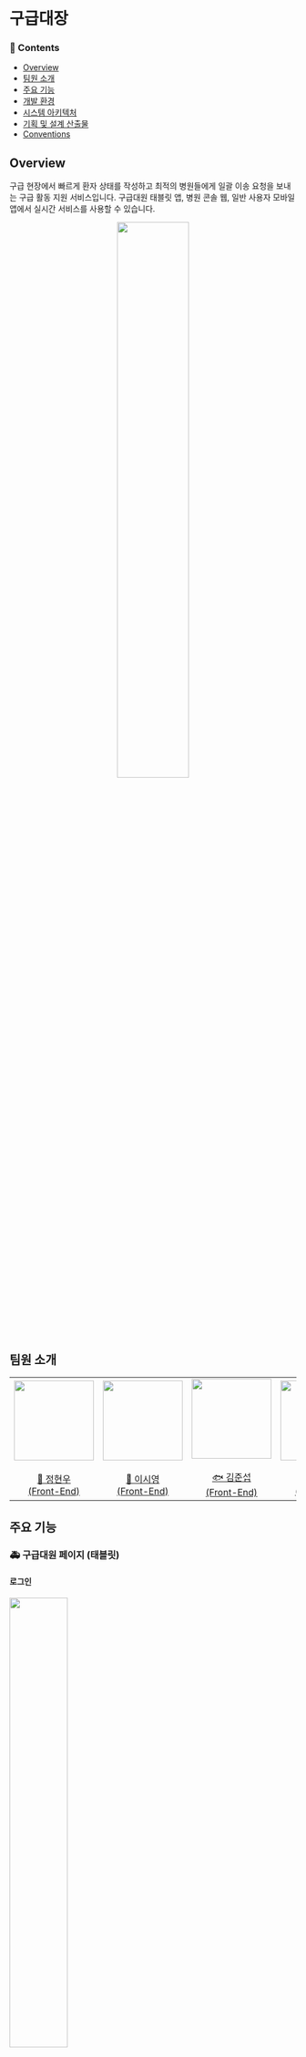 # 구급대장

### 📜 Contents
- [Overview](#overview)  
- [팀원 소개](#팀원-소개)
- [주요 기능](#주요-기능)  
- [개발 환경](#개발-환경)  
- [시스템 아키텍처](#시스템-아키텍처)  
- [기획 및 설계 산출물](#기획-및-설계-산출물)  
- [Conventions](#conventions)  


## Overview
구급 현장에서 빠르게 환자 상태를 작성하고 최적의 병원들에게 일괄 이송 요청을 보내는 구급 활동 지원 서비스입니다. 구급대원 태블릿 앱, 병원 콘솔 웹, 일반 사용자 모바일 앱에서 실시간 서비스를 사용할 수 있습니다.  
<div align="middle">
<img src="/img/logo.png" width="50%"/>
</div>

## 팀원 소개
<div align="middle">
<table>
    <tr>
        <td height="140px" align="center"> <a href="https://github.com/hyo-nu">
            <img src="https://avatars.githubusercontent.com/hyo-nu" width="140px" /> <br><br> 👑 정현우 <br>(Front-End) </a> <br></td>
        <td height="140px" align="center"> <a href="https://github.com/swy0123">
            <img src="https://avatars.githubusercontent.com/swy0123" width="140px" /> <br><br> 🐲 이시영 <br>(Front-End) </a> <br></td>
        <td height="140px" align="center"> <a href="https://github.com/uttamapaksa">
            <img src="https://avatars.githubusercontent.com/uttamapaksa" width="140px" /> <br><br> 🐟 김준섭 <br>(Front-End) </a> <br></td>
        <td height="140px" align="center"> <a href="https://github.com/bbong-gu">
            <img src="https://avatars.githubusercontent.com/bbong-gu" width="140px" /> <br><br> 👻 이승종 <br>(Back-End) </a> <br></td>
        <td height="140px" align="center"> <a href="https://github.com/suyeonsu">
            <img src="https://avatars.githubusercontent.com/suyeonsu" width="140px" /> <br><br> 🐰 김수연 <br>(Back-End) </a> <br></td>
        <td height="140px" align="center"> <a href="https://github.com/210-reverof">
            <img src="https://avatars.githubusercontent.com/210-reverof" width="140px" /> <br><br> 💎 이원영 <br>(Back-End) </a> <br></td>
    </tr>
</table>
</div>

## 주요 기능
### 🚑 구급대원 페이지 (태블릿)
#### 로그인
<img src="/img/para_login.gif" width="45%">

- 구급대원 개인 이메일을 통해 로그인

#### 환자 상태 작성
<img src="/img/para_input2.gif" width="45%"/>  

- 중증도 분류와 인적정보 선택 후 환자 상태 상세 작성  
- 음성 인식(STT)을 통해 환자 상태 간편 작성 가능
- 사진 촬영, 파일 첨부 가능 

#### 환자 이송 요청 및 확정
<img src="/img/para_calling2.gif" width="45%"/>

- 현 위치 기반 응급실 가용 병상이 있는 병원에 일괄 이송 요청
- 병원의 응답에 따라 이송을 확정

#### 병원과 영상 통화
<img src="/img/para_openvidu.gif" width="45%"/>

- 이송 중에 병원과 영상 통화를 통해 환자 상태 실시간 공유 가능

#### 이송 기록
<img src="/img/para_history.gif" width="45%"/>

- 기간 설정을 통해 과거 이송 기록 조회
- 소속된 안전센터 전체의 이송 기록, 본인이 담당한 이송 기록 별로 조회 가능

### 🏥 병원 페이지 (웹)
#### 로그인
<img src="/img/로그인.gif" width="75%"/>

- 병원 이메일을 통해 로그인

#### 이송 요청 중인 목록 및 지도
<img src="/img/요청목록승인거절.gif" width="75%"/>

- 실시간으로 병원에 이송을 요청하고 있는 요청 목록 및 상세 조회
- 지도를 통해 사고 발생지(구급차 현위치)와 사건 정보 확인 가능

#### 이송 중인 환자 정보 목록 및 실시간 구급차 위치
<img src="/img/이송완료.gif" width="75%"/>

- 이송 확정 후 병원으로 이송 중인 정보 조회
- 지도를 통해 이동중인 구급차의 실시간 위치 확인 가능
- 구급대원이 이송을 완료했을 떄 실시간으로 메시지 수신

#### 구급차와 영상 통화
<img src="/img/오픈비두.gif" width="75%"/>

- 이송 중에 구급차와 영상 통화를 통해 환자 상태 실시간 공유 가능

#### 요청 기록
<img src="/img/요청기록.gif" width="75%"/>

- 다양한 필터링 옵션들을 통해 괴거 요청 기록 조회 가능

#### 병원 리포트
<img src="/img/hospital_report.gif" width="75%"/>

- 누적 데이터를 바탕으로 일별, 월별, 시간별 등의 다양한 통계 데이터 제공

### 🚑 게스트 페이지 (모바일)
#### 실시간 응급실 가용 병상 조회
<img src="/img/guestpage.gif" width="25%"/>

- 로그인 없이 현 위치 기반 응급실 가용 병상이 있는 병원 목록 조회 가능


## 개발 환경
## 👑 프론트엔드

<div align="middle">

<img src="https://img.shields.io/badge/TypeScript-3178C6?style=for-the-badge&logo=typescript&logoColor=white">
<img src="https://img.shields.io/badge/React-61DAFB?style=for-the-badge&logo=react&logoColor=white">
<img src="https://img.shields.io/badge/axios-5A29E4?style=for-the-badge&logo=axios&logoColor=white">
<img src="https://img.shields.io/badge/styledcomponents-DB7093?style=for-the-badge&logo=styledcomponents&logoColor=white">
<img src="https://img.shields.io/badge/pwa-5A0FC8?style=for-the-badge&logo=pwa&logoColor=white">
<img src="https://img.shields.io/badge/vite-646CFF?style=for-the-badge&logo=vite&logoColor=white">
<img src="https://img.shields.io/badge/recoil-000000?style=for-the-badge&logo=recoil&logoColor=white">
<img src="https://img.shields.io/badge/apex chart-FF6384?style=for-the-badge&logo=chart.js&logoColor=white">
<img src="https://img.shields.io/badge/kakaomap-FFCD00?style=for-the-badge&logo=kakao&logoColor=white">
<img src="https://img.shields.io/badge/stomp-010101?style=for-the-badge&logo=socket.io&logoColor=white">
<img src="https://img.shields.io/badge/webrtc-333333?style=for-the-badge&logo=webrtc&logoColor=white">

**Language |** Typescript 5.0.2

**Framework |** React 18.2.0

**Library |** Axios 1.5.1, Styled Components 6.1.0, Recoil 0.7.7

**Build Tool |** Vite 4.4.5



<br>
<br>

</div>

## 🎺 백엔드

<div align="middle">

<img src="https://img.shields.io/badge/java-3a75b0?style=for-the-badge&logo=java&logoColor=black"> 
<img src="https://img.shields.io/badge/spring-6DB33F?style=for-the-badge&logo=spring&logoColor=white">
<img src="https://img.shields.io/badge/spring boot-6DB33F?style=for-the-badge&logo=springboot&logoColor=white">
<img src="https://img.shields.io/badge/spring mvc-6DB33F?style=for-the-badge&logo=spring&logoColor=white">
<img src="https://img.shields.io/badge/spring cloud-6DB33F?style=for-the-badge&logo=spring&logoColor=white">
<img src="https://img.shields.io/badge/spring security-6DB33F?style=for-the-badge&logo=spring security&logoColor=white">
<img src="https://img.shields.io/badge/JPA Hibernate-59666C?style=for-the-badge&logo=Hibernate&logoColor=white">
<img src="https://img.shields.io/badge/maria DB-4479A1?style=for-the-badge&logo=mariadb&logoColor=white">
<img src="https://img.shields.io/badge/redis-DC382D?style=for-the-badge&logo=redis&logoColor=white">
<img src="https://img.shields.io/badge/apache kafka-231F20?style=for-the-badge&logo=apachekafka&logoColor=white">
<img src="https://img.shields.io/badge/gradle-02303A?style=for-the-badge&logo=gradle&logoColor=white">
<img src="https://img.shields.io/badge/stomp-010101?style=for-the-badge&logo=socket.io&logoColor=white">
<img src="https://img.shields.io/badge/webrtc-333333?style=for-the-badge&logo=webrtc&logoColor=white">
<img src="https://img.shields.io/badge/elasticsearch-005571?style=for-the-badge&logo=elasticsearch&logoColor=white">
<img src="https://img.shields.io/badge/fluentd-0E83C8?style=for-the-badge&logo=fluentd&logoColor=white">
<img src="https://img.shields.io/badge/kibana-005571?style=for-the-badge&logo=kibana&logoColor=white">
<img src="https://img.shields.io/badge/netflix oss-E50914?style=for-the-badge&logo=netflix&logoColor=white">
<img src="https://img.shields.io/badge/JUnit5-25A162?style=for-the-badge&logo=JUnit5&logoColor=white">
<img src="https://img.shields.io/badge/naver cloud-03C75A?style=for-the-badge&logo=naver&logoColor=white">

**Language |** Java 17

**Framework |** Spring Boot 3.1.5

**Data(RDBMS) |** Spring Data JPA 3.0.4

**Build Tool |** Gradle 8.2.3

</div>

<br>
<br>


## 🔑 인프라

<div align="middle">

<img src="https://img.shields.io/badge/ubuntu-E95420?style=for-the-badge&logo=ubuntu&logoColor=white">
<img src="https://img.shields.io/badge/AWS EC2-FF9900?style=for-the-badge&logo=amazonec2&logoColor=white">
<img src="https://img.shields.io/badge/git-F05032?style=for-the-badge&logo=git&logoColor=white">
<img src="https://img.shields.io/badge/jira-0052CC?style=for-the-badge&logo=jira&logoColor=white">
<img src="https://img.shields.io/badge/notion-000000?style=for-the-badge&logo=notion&logoColor=white">
<img src="https://img.shields.io/badge/figma-F24E1E?style=for-the-badge&logo=figma&logoColor=white">
<img src="https://img.shields.io/badge/jenkins-111111?style=for-the-badge&logo=jenkins&logoColor=white">
<img src="https://img.shields.io/badge/docker-2496ED?style=for-the-badge&logo=docker&logoColor=white">
<img src="https://img.shields.io/badge/docker_compose-e0319d?style=for-the-badge&logo=docker&logoColor=white">
<img src="https://img.shields.io/badge/apache groovy-4298B8?style=for-the-badge&logo=apachegroovy&logoColor=white">

**Infra |** Ubuntu, Git, SSH, Jenkins, Docker, Docker compose, Apache groovy

</div>

</br>
</br>


## 시스템 아키텍처
<div align="middle">
<img src="/img/architecture.png" width="75%">
</div>

</br>

## 기획 및 설계 산출물
### 요구사항 명세서
<img src="/img/요구1.png" width="55%">
<img src="/img/요구2.png" width="55%">

### API 명세서
<img src="/img/api1.png" width="55%">
<img src="/img/api2.png" width="55%">
<img src="/img/api3.png" width="55%">

### 에러코드 정의
<img src="/img/errorcode.png" width="55%">

</br>

## Conventions
<img src="/img/gitconvention.png" width="55%">
<img src="/img/jiraconvention.png" width="55%">